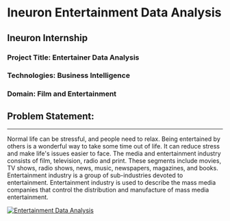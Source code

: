 # Ineuron Entertainment Data Analysis
## Ineuron Internship 



<!DOCTYPE html>
<html lang = "en">
  <body>
    <h3>Project Title: Entertainer Data Analysis</h3>
    <h3>Technologies: Business Intelligence</h3>
    <h3>Domain: Film and Entertainment</h3>
    <h2>Problem Statement:</h2>
    <hr>

Normal life can be stressful, and people need to relax. Being entertained by others 
is a wonderful way to take some time out of life. 
It can reduce stress and make life's 
issues easier to face. The media and entertainment industry consists of film, 
television, radio and print. These segments include movies, TV shows, radio shows, 
news, music, newspapers, magazines, and books. Entertainment industry is a group of 
sub-industries devoted to entertainment. Entertainment industry is used to describe the 
mass media companies that control the distribution and manufacture of mass 
media entertainment.

  <div class='tableauPlaceholder' id='viz1691663205924' style='position: relative'><noscript><a href='#'><img alt='Entertainment Data Analysis ' src='https:&#47;&#47;public.tableau.com&#47;static&#47;images&#47;En&#47;EntertainmentDataAnalysis&#47;DataAnalysis&#47;1_rss.png' style='border: none' /></a></noscript><object class='tableauViz'  style='display:none;'><param name='host_url' value='https%3A%2F%2Fpublic.tableau.com%2F' /> <param name='embed_code_version' value='3' /> <param name='site_root' value='' /><param name='name' value='EntertainmentDataAnalysis&#47;DataAnalysis' /><param name='tabs' value='no' /><param name='toolbar' value='yes' /><param name='static_image' value='https:&#47;&#47;public.tableau.com&#47;static&#47;images&#47;En&#47;EntertainmentDataAnalysis&#47;DataAnalysis&#47;1.png' />
Problem Statement

      
https://public.tableau.com/javascripts/api/viz_v1.js
  </body>
</html>
